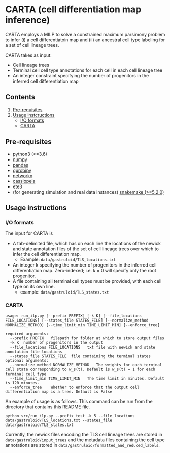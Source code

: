 # CARTA (cell differentiation map inference)

<!-- ![Overview of CARTA](intro.png) -->
<!--Overview of the CARTA algorithm.-->
CARTA employs a MILP to solve a constrained maximum parsimony problem to infer (i) a cell differentiatoin map and (ii) an ancestral cell type labeling for a set of cell lineage trees.

CARTA takes as input: 
* Cell lineage trees
* Terminal cell cell type annotations for each cell in each cell lineage tree
* An integer constraint specifying the number of progenitors in the inferred cell differentiation map

## Contents

  1. [Pre-requisites](#pre-requisites)
  2. [Usage instcructions](#usage)
     * [I/O formats](#io)
     * [CARTA](#carta)

<a name="pre-requisites"></a>
## Pre-requisites
+ python3 (>=3.6)
+ [numpy](https://numpy.org/doc/)
+ [pandas](https://pandas.pydata.org/pandas-docs/stable/index.html)
+ [gurobipy](https://www.gurobi.com/documentation/9.0/quickstart_mac/py_python_interface.html)
+ [networkx](https://networkx.org/)
+ [cassiopeia](https://github.com/YosefLab/Cassiopeia)
+ [ete3](https://pypi.org/project/ete3/)
+ (for generating simulation and real data instances) [snakemake (>=5.2.0)](https://snakemake.readthedocs.io)

<a name="usage"></a>
## Usage instructions

<a name="io"></a>
### I/O formats
The input for CARTA is 
* A tab-delimited file, which has on each line the locations of the newick and state annotation files of the set of cell lineage trees over which to infer the cell differentiation map.
    * Example: `data/gastruloid/TLS_locations.txt`
* An integer k specifying the number of progenitors in the inferred cell differentiation map. Zero-indexed; i.e. k = 0 will specify only the root progenitor.
* A file containing all terminal cell types must be provided, with each cell type on its own line.
    * example: `data/gastruloid/TLS_states.txt`

<a name="carta"></a>
### CARTA

    usage: run_ilp.py [--prefix PREFIX] [-k K] [--file_locations FILE_LOCATIONS] [--states_file STATES_FILE] [--normalize_method NORMALIZE_METHOD] [--time_limit_min TIME_LIMIT_MIN] [--enforce_tree]

    required arguments:
      --prefix PREFIX   filepath for folder at which to store output files       
      -k K  number of progenitors in the output
      --file_locations FILE_LOCATIONS   txt file with newick and state annotation file locations
      --states_file STATES_FILE  file containing the terminal states
    optional arguments:
      --normalize_method NORMALIZE_METHOD   The weights for each terminal cell state corresponding to w_s(t). Default is w_s(t) = 1 for each terminal cell type
      --time_limit_min TIME_LIMIT_MIN   The time limit in minutes. Default is 120 minutes.
      --enforce_tree    Whether to enforce that the output cell differentiation map is a tree. Default is False

An example of usage is as follows. This command can be run from the directory that contains this README file.

    python src/run_ilp.py --prefix test -k 5 --file_locations data/gastruloid/TLS_locations.txt --states_file data/gastruloid/TLS_states.txt

Currently, the newick files encoding the TLS cell lineage trees are stored in `data/gastruloid/input_trees` and the metadata files containing the cell type annotations are stored in `data/gastruloid/formatted_and_reduced_labels`.
